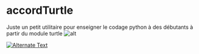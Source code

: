 # accordTurtle
Juste un petit utilitaire pour enseigner le codage python à des débutants à partir du module turtle
![alt](https://cbiot.fr/site/accords.png)

[![Alternate Text]({https://cbiot.fr/site/accords.pngl})]({https://cbiot.fr/site/accords.m4v} "Link Title")
